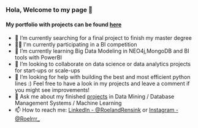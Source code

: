 ### Hola, Welcome to my page 👋
#### My portfolio with projects can be found [here](https://github.com/roelrrr/Portfolio)


- 🔭 I’m currently searching for a final project to finish my master degree
- 👷🏻  I'm currently participating in a BI competition 
- 🌱 I’m currently learning Big Data Modeling in NEO4j,MongoDB and BI tools with PowerBI
- 👯 I’m looking to collaborate on data science or data analytics projects for start-ups or scale-ups 
- 🤔 I’m looking for help with building the best and most efficient python lines :)
     Feel free to have a look in my projects and leave a comment if you might see improvements!
- 💬 Ask me about my finished [projects](https://github.com/roelrrr/Portfolio) in Data Mining / Database Management Systems / Machine Learning 
- 📫 How to reach me: [LinkedIn - @RoelandRensink](https://www.linkedin.com/in/roeland-rensink-44a63914a/) or [Instagram - @Roelrrr_](https://www.instagram.com/roelrrr_/)

